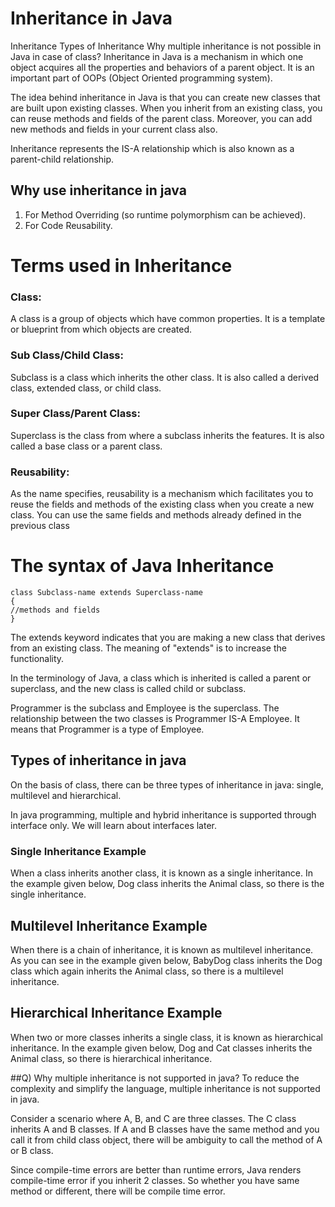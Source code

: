 # Inheritance in Java
Inheritance
Types of Inheritance
Why multiple inheritance is not possible in Java in case of class?
Inheritance in Java is a mechanism in which one object acquires all the properties and behaviors of a parent object. It is an important part of OOPs (Object Oriented programming system).

The idea behind inheritance in Java is that you can create new classes that are built upon existing classes. When you inherit from an existing class, you can reuse methods and fields of the parent class. Moreover, you can add new methods and fields in your current class also.

Inheritance represents the IS-A relationship which is also known as a parent-child relationship.

## Why use inheritance in java
1. For Method Overriding (so runtime polymorphism can be achieved).
2. For Code Reusability.
# Terms used in Inheritance
### Class: 
A class is a group of objects which have common properties. It is a template or blueprint from which objects are created.
### Sub Class/Child Class: 
Subclass is a class which inherits the other class. It is also called a derived class, extended class, or child class.
### Super Class/Parent Class: 
Superclass is the class from where a subclass inherits the features. It is also called a base class or a parent class.
### Reusability: 
As the name specifies, reusability is a mechanism which facilitates you to reuse the fields and methods of the existing class when you create a new class. You can use the same fields and methods already defined in the previous class

# The syntax of Java Inheritance
```
class Subclass-name extends Superclass-name  
{  
//methods and fields  
}  
```
The extends keyword indicates that you are making a new class that derives from an existing class. The meaning of "extends" is to increase the functionality.

In the terminology of Java, a class which is inherited is called a parent or superclass, and the new class is called child or subclass.

Programmer is the subclass and Employee is the superclass. The relationship between the two classes is Programmer IS-A Employee. It means that Programmer is a type of Employee.

## Types of inheritance in java
On the basis of class, there can be three types of inheritance in java: single, multilevel and hierarchical.

In java programming, multiple and hybrid inheritance is supported through interface only. We will learn about interfaces later.

### Single Inheritance Example
When a class inherits another class, it is known as a single inheritance. In the example given below, Dog class inherits the Animal class, so there is the single inheritance.

## Multilevel Inheritance Example
When there is a chain of inheritance, it is known as multilevel inheritance. As you can see in the example given below, BabyDog class inherits the Dog class which again inherits the Animal class, so there is a multilevel inheritance.

## Hierarchical Inheritance Example
When two or more classes inherits a single class, it is known as hierarchical inheritance. In the example given below, Dog and Cat classes inherits the Animal class, so there is hierarchical inheritance.

##Q) Why multiple inheritance is not supported in java?
To reduce the complexity and simplify the language, multiple inheritance is not supported in java.

Consider a scenario where A, B, and C are three classes. The C class inherits A and B classes. If A and B classes have the same method and you call it from child class object, there will be ambiguity to call the method of A or B class.

Since compile-time errors are better than runtime errors, Java renders compile-time error if you inherit 2 classes. So whether you have same method or different, there will be compile time error.